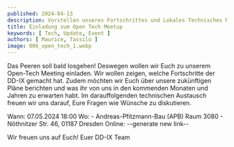 ```yaml
---
published: 2024-04-13
description: Vorstellen unseres Fortschrittes und Lokales Technisches Meetup
title: Einladung zum Open Tech Meetup
keywords: [ Tech, Update, Event ]
authors: [ Maurice, Tassilo ]
image: 006_open_tech_1.webp
---
```


Das Peeren soll bald losgehen! Deswegen wollen wir Euch zu unserem Open-Tech Meeting einladen.
Wir wollen zeigen, welche Fortschritte der DD-IX gemacht hat. Zudem möchten wir Euch über unsere 
zukünftigen Pläne berichten und was ihr von uns in den kommenden Monaten und Jahren zu erwarten habt. 
Im darauffolgenden technischen Austausch freuen wir uns darauf, Eure Fragen wie Wünsche zu diskutieren.

Wann: 07.05.2024 18:00
Wo: 
    - Andreas-Pfitzmann-Bau (APB) Raum 3080
    - Nöthnitzer Str. 46, 01187 Dresden
Online: --generate new link--

Wir freuen uns auf Euch!
Euer DD-IX Team

